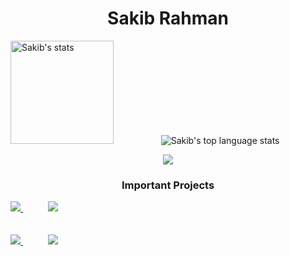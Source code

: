<!-- ### Hi there 👋 -->


<!-- Github Stats -->

<!--<h3 align="center"> Github Stats </h3>-->
<!--
            &nbsp; -> space
            &emsp; -> 4x(&nbsp;)
-->
 <h1 align="center">Sakib Rahman </h1>
           

<p align="left">
    <img height="165" src="https://github-readme-stats.vercel.app/api?username=srdo96&count_private=true&include_all_commits=true&theme=tokyonight" alt="Sakib's stats" /> &emsp;&emsp;&emsp;&emsp;&nbsp;&nbsp;&nbsp;
    <img src="https://github-readme-stats.vercel.app/api/top-langs/?username=srdo96&layout=compact&theme=tokyonight" alt="Sakib's top language stats" />
</p>

<!--  -->
<p align="center">
  
  <img src="http://github-readme-streak-stats.herokuapp.com?user=srdo96&theme=tokyonight&date_format=j%20M%5B%20Y%5D&border=1A1B27"/>
    
</p>

<!-- Github Stats -->

<!-- ###########################################  ########################################### -->
<!-- ###########################################  ########################################### -->

<!-- Important Projects -->

<h3 align="center"> Important Projects </h3>
            
<a href="https://github.com/srdo96/manufacturer-website-client-side">
  <img src="https://github-readme-stats.vercel.app/api/pin/?username=srdo96&repo=manufacturer-website-client-side&layout=compact&theme=tokyonight" />
</a>
            &emsp;&emsp;&nbsp;&nbsp;
<a href="https://github.com/srdo96/manufacturer-website-server-side">
  <img src="https://github-readme-stats.vercel.app/api/pin/?username=srdo96&repo=manufacturer-website-server-side&layout=compact&theme=tokyonight" />
</a>  
<br/><br/><br/>
<a href="https://github.com/srdo96/warehouse-management-website-client-side">
  <img src="https://github-readme-stats.vercel.app/api/pin/?username=srdo96&repo=warehouse-management-website-client-side&layout=compact&theme=tokyonight" />
</a>  
 &emsp;&emsp;&nbsp;&nbsp;
<a href="https://github.com/srdo96/warehouse-management-website-server-side">
  <img src="https://github-readme-stats.vercel.app/api/pin/?username=srdo96&repo=warehouse-management-website-server-side&layout=compact&theme=tokyonight" />
</a>  
            
</p>


<!-- Important Projects -->

